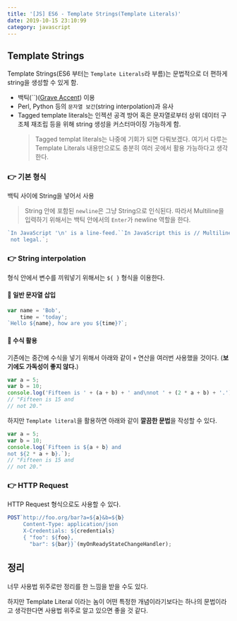 ```yaml
---
title: '[JS] ES6 - Template Strings(Template Literals)'
date: 2019-10-15 23:10:99
category: javascript
---
```


## Template Strings

Template Strings(ES6 부터는 `Template Literals`라 부름)는 문법적으로 더 편하게 string을 생성할 수 있게 함.

- 백틱(\`\`)([Grave Accent](https://en.wikipedia.org/wiki/Grave_accent)) 이용
- Perl, Python 등의 `문자열 보간`(string interpolation)과 유사
- Tagged template literals는 인젝션 공격 방어 혹은 문자열로부터 상위 데이터 구조체 재조립 등을 위해 string 생성을 커스터마이징 가능하게 함.
  > Tagged templat literals는 나중에 기회가 되면 다뤄보겠다. 여기서 다루는 Template Literals 내용만으로도 충분히 여러 곳에서 활용 가능하다고 생각한다.

### :point_right: 기본 형식

백틱 사이에 String을 넣어서 사용

> String 안에 포함된 `newline`은 그냥 String으로 인식된다. 따라서 Multiline을 입력하기 위해서는 백틱 안에서의 `Enter`가 newline 역할을 한다.

```javascript
`In JavaScript '\n' is a line-feed.``In JavaScript this is // Multiline strings
 not legal.`;
```

### :point_right: String interpolation

형식 안에서 변수를 끼워넣기 위해서는 `${ }` 형식을 이용한다.

#### :banana: 일반 문자열 삽입

```javascript
var name = 'Bob',
	time = 'today';
`Hello ${name}, how are you ${time}?`;
```

#### :banana: 수식 활용

기존에는 중간에 수식을 넣기 위해서 아래와 같이 `+` 연산을 여러번 사용했을 것이다. (**보기에도 가독성이 좋지 않다.**)

```javascript
var a = 5;
var b = 10;
console.log('Fifteen is ' + (a + b) + ' and\nnot ' + (2 * a + b) + '.');
// "Fifteen is 15 and
// not 20."
```

하지만 `Template literal`을 활용하면 아래와 같이 **깔끔한 문법**을 작성할 수 있다.

```javascript
var a = 5;
var b = 10;
console.log(`Fifteen is ${a + b} and
not ${2 * a + b}.`);
// "Fifteen is 15 and
// not 20."
```

### :point_right: HTTP Request

HTTP Request 형식으로도 사용할 수 있다.

```javascript
POST`http://foo.org/bar?a=${a}&b=${b}
     Content-Type: application/json
     X-Credentials: ${credentials}
     { "foo": ${foo},
       "bar": ${bar}}`(myOnReadyStateChangeHandler);
```

## 정리

너무 사용법 위주로만 정리를 한 느낌을 받을 수도 있다.

하지만 Template Literal 이라는 놈이 어떤 특정한 개념이라기보다는 하나의 문법이라고 생각한다면 사용법 위주로 알고 있으면 좋을 것 같다.
